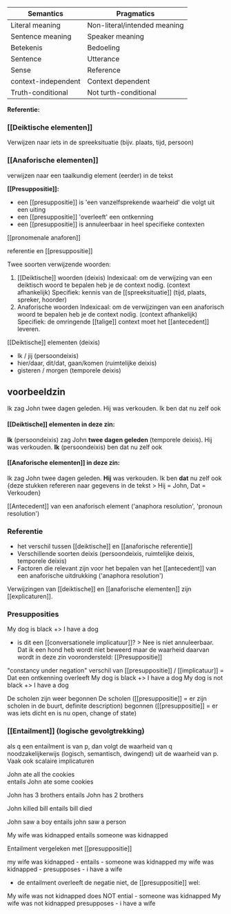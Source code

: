 | Semantics           | Pragmatics                   |
| ------------------- | ---------------------------- |
| Literal meaning     | Non-literal/intended meaning |
| Sentence meaning    | Speaker meaning              |
| Betekenis           | Bedoeling                    |
| Sentence            | Utterance                    |
| Sense               | Reference                    |
| context-independent | Context dependent            |
| Truth-conditional   | Not turth-conditional        |

**Referentie:**
### [[Deiktische elementen]]
Verwijzen naar iets in de spreeksituatie (bijv. plaats, tijd, persoon)
### [[Anaforische elementen]]
verwijzen naar een taalkundig element (eerder) in de tekst

**[[Presuppositie]]:**
- een [[presuppositie]] is 'een vanzelfsprekende waarheid' die volgt uit een uiting
- een [[presuppositie]] 'overleeft' een ontkenning
- een [[presuppositie]] is annuleerbaar in heel specifieke contexten

[[pronomenale anaforen]]




referentie en [[presuppositie]]

Twee soorten verwijzende woorden:
1. [[Deiktische]] woorden (deixis)
		Indexicaal: om de verwijzing van een deiktisch woord te bepalen heb je de context nodig. (context afhankelijk)
		Specifiek: kennis van de [[spreeksituatie]] (tijd, plaats, spreker, hoorder)
1. Anaforische woorden
		Indexicaal: om de verwijzingen van een anaforisch woord te bepalen heb je de context nodig. (context afhankelijk)
		Specifiek: de omringende [[talige]] context moet het [[antecedent]] leveren.

[[Deiktische]] elementen (deixis)
- Ik / jij (persoondeixis)
- hier/daar, dit/dat, gaan/komen (ruimtelijke deixis)
- gisteren / morgen (temporele deixis)

## voorbeeldzin
Ik zag John twee dagen geleden. Hij was verkouden. Ik ben dat nu zelf ook

#### [[Deiktische]] elementen in deze zin:
**Ik** (persoondeixis) zag John **twee dagen geleden** (temporele deixis). Hij was verkouden. **Ik** (persoondeixis) ben dat nu zelf ook

#### [[Anaforische elementen]] in deze zin:
Ik zag John twee dagen geleden. **Hij** was verkouden. Ik ben **dat** nu zelf ook
{deze stukken refereren naar gegevens in de tekst > Hij = John, Dat = Verkouden}

[[Antecedent]] van een anaforisch element ('anaphora resolution', 'pronoun resolution')


### Referentie
- het verschil tussen [[deiktische]] en [[anaforische referentie]]
- Verschillende soorten deixis (persoondeixis, ruimtelijke deixis, temporele deixis)
- Factoren die relevant zijn voor het bepalen van het [[antecedent]] van een anaforische uitdrukking ('anaphora resolution')

Verwijzingen van [[deiktische]] en [[anaforische elementen]] zijn [[explicaturen]].

### Presupposities
My dog is black +> I have a dog
- is dit een [[conversationele implicatuur]]? > Nee is niet annuleerbaar. 
Dat ik een hond heb wordt niet beweerd maar de waarheid daarvan wordt in deze zin voorondersteld: [[Presuppositie]]


"constancy under negation"
verschil van [[presuppositie]] / [[implicatuur]] = Dat een ontkenning overleeft
My dog is black +> I have a dog
My dog is not black +> I have a dog


De scholen zijn weer begonnen
De scholen ([[presuppositie]] = er zijn scholen in de buurt, definite description)
begonnen ([[presuppositie]] = er was iets dicht en is nu open, change of state)


### [[Entailment]] (logische gevolgtrekking)
als q een entailment is van p, dan volgt de waarheid van q noodzakelijkerwijs (logisch, semantisch, dwingend) uit de waarheid van p.
Vaak ook scalaire implicaturen

John ate all the cookies  
entails
John ate some cookies

John has 3 brothers
entails
John has 2 brothers

John killed bill
entails
bill died

John saw a boy
entails
john saw a person

My wife was kidnapped
entails
someone was kidnapped



Entailment vergeleken met [[presuppositie]]

my wife was kidnapped - entails - someone was kidnapped
my wife was kidnapped - presupposes - i have a wife

- de entailment overleeft de negatie niet, de [[presuppositie]] wel:

My wife was not kidnapped does NOT ential - someone was kidnapped
My wife was not kidnapped presupposes - i have a wife







